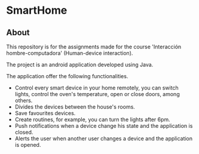 # SmartHome

## About
This repository is for the assignments made for the course 'Interacción hombre-computadora' (Human-device interaction).

The project is an android application developed using Java.

The application offer the following functionalities.

* Control every smart device in your home remotely, you can switch lights, control the oven's temperature, open or close doors, among others.
* Divides the devices between the house's rooms.
* Save favourites devices.
* Create routines, for example, you can turn the lights after 6pm.
* Push notifications when a device change his state and the application is closed.
* Alerts the user when another user changes a device and the application is opened.
